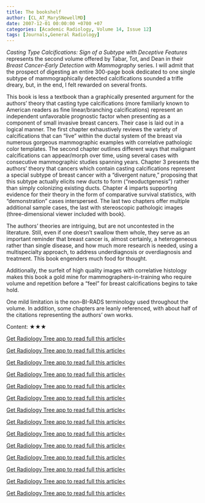 ```yaml
---
title: The bookshelf
author: [CL_AT_MarySNewellMD]
date: 2007-12-01 00:00:00 +0700 +07
categories: [Academic Radiology, Volume 14, Issue 12]
tags: [Journals,General Radiology]
---
```

_Casting Type Calcifications: Sign of a Subtype with Deceptive Features_ represents the second volume offered by Tabar, Tot, and Dean in their _Breast Cancer-Early Detection with Mammography_ series. I will admit that the prospect of digesting an entire 300-page book dedicated to one single subtype of mammographically detected calcifications sounded a trifle dreary, but, in the end, I felt rewarded on several fronts.

This book is less a textbook than a graphically presented argument for the authors’ theory that casting type calcifications (more familiarly known to American readers as fine linear/branching calcifications) represent an independent unfavorable prognostic factor when presenting as a component of small invasive breast cancers. Their case is laid out in a logical manner. The first chapter exhaustively reviews the variety of calcifications that can “live” within the ductal system of the breast via numerous gorgeous mammographic examples with correlative pathologic color templates. The second chapter outlines different ways that malignant calcifications can appear/morph over time, using several cases with consecutive mammographic studies spanning years. Chapter 3 presents the authors’ theory that cancers which contain casting calcifications represent a special subtype of breast cancer with a “divergent nature,” proposing that this subtype actually elicits new ducts to form (“neoductgenesis”) rather than simply colonizing existing ducts. Chapter 4 imparts supporting evidence for their theory in the form of comparative survival statistics, with “demonstration” cases interspersed. The last two chapters offer multiple additional sample cases, the last with stereoscopic pathologic images (three-dimensional viewer included with book).

The authors’ theories are intriguing, but are not uncontested in the literature. Still, even if one doesn’t swallow them whole, they serve as an important reminder that breast cancer is, almost certainly, a heterogeneous rather than single disease, and how much more research is needed, using a multispecialty approach, to address underdiagnosis or overdiagnosis and treatment. This book engenders much food for thought.

Additionally, the surfeit of high quality images with correlative histology makes this book a gold mine for mammographers-in-training who require volume and repetition before a “feel” for breast calcifications begins to take hold.

One mild limitation is the non–BI-RADS terminology used throughout the volume. In addition, some chapters are leanly referenced, with about half of the citations representing the authors’ own works.

Content: ★★★

[Get Radiology Tree app to read full this article<](https://clinicalpub.com/app)

[Get Radiology Tree app to read full this article<](https://clinicalpub.com/app)

[Get Radiology Tree app to read full this article<](https://clinicalpub.com/app)

[Get Radiology Tree app to read full this article<](https://clinicalpub.com/app)

[Get Radiology Tree app to read full this article<](https://clinicalpub.com/app)

[Get Radiology Tree app to read full this article<](https://clinicalpub.com/app)

[Get Radiology Tree app to read full this article<](https://clinicalpub.com/app)

[Get Radiology Tree app to read full this article<](https://clinicalpub.com/app)

[Get Radiology Tree app to read full this article<](https://clinicalpub.com/app)

[Get Radiology Tree app to read full this article<](https://clinicalpub.com/app)

[Get Radiology Tree app to read full this article<](https://clinicalpub.com/app)

[Get Radiology Tree app to read full this article<](https://clinicalpub.com/app)

[Get Radiology Tree app to read full this article<](https://clinicalpub.com/app)

[Get Radiology Tree app to read full this article<](https://clinicalpub.com/app)